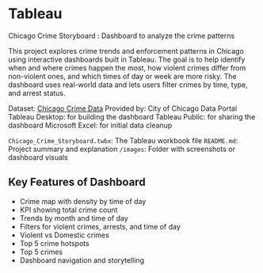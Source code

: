 # Tableau
Chicago Crime Storyboard : Dashboard to analyze the crime patterns

This project explores crime trends and enforcement patterns in Chicago using interactive dashboards built in Tableau. The goal is to help identify when and where crimes happen the most, how violent crimes differ from non-violent ones, and which times of day or week are more risky. The dashboard uses real-world data and lets users filter crimes by time, type, and arrest status.

Dataset: [Chicago Crime Data](https://data.cityofchicago.org/Public-Safety/Crimes-2001-to-Present/ijzp-q8t2)
Provided by: City of Chicago Data Portal
Tableau Desktop: for building the dashboard
Tableau Public: for sharing the dashboard
Microsoft Excel: for initial data cleanup

`Chicago_Crime_Storyboard.twbx`: The Tableau workbook file
`README.md`: Project summary and explanation
`/images`: Folder with screenshots or dashboard visuals

## Key Features of Dashboard
- Crime map with density by time of day
- KPI showing total crime count
- Trends by month and time of day
- Filters for violent crimes, arrests, and time of day
- Violent vs Domestic crimes
- Top 5 crime hotspots
- Top 5 crimes
- Dashboard navigation and storytelling



